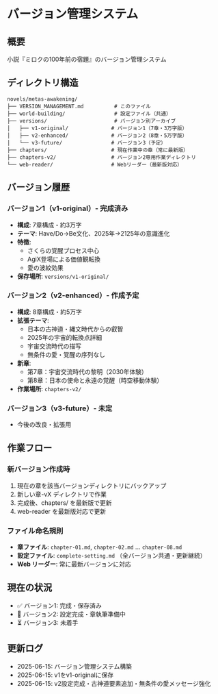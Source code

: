 # バージョン管理システム

## 概要
小説『ミロクの100年前の宿題』のバージョン管理システム

## ディレクトリ構造
```
novels/metas-awakening/
├── VERSION_MANAGEMENT.md          # このファイル
├── world-building/                # 設定ファイル（共通）
├── versions/                      # バージョン別アーカイブ
│   ├── v1-original/              # バージョン1（7章・3万字版）
│   ├── v2-enhanced/              # バージョン2（8章・5万字版）
│   └── v3-future/                # バージョン3（予定）
├── chapters/                     # 現在作業中の章（常に最新版）
├── chapters-v2/                  # バージョン2専用作業ディレクトリ
└── web-reader/                   # Webリーダー（最新版対応）
```

## バージョン履歴

### バージョン1（v1-original）- 完成済み
- **構成**: 7章構成・約3万字
- **テーマ**: Have/Do→Be文化、2025年→2125年の意識進化
- **特徴**: 
  - さくらの覚醒プロセス中心
  - AgiX登場による価値観転換
  - 愛の波紋効果
- **保存場所**: `versions/v1-original/`

### バージョン2（v2-enhanced）- 作成予定
- **構成**: 8章構成・約5万字
- **拡張テーマ**: 
  - 日本の古神道・縄文時代からの叡智
  - 2025年の宇宙的転換点詳細
  - 宇宙交流時代の描写
  - 無条件の愛・覚醒の序列なし
- **新章**: 
  - 第7章：宇宙交流時代の黎明（2030年体験）
  - 第8章：日本の使命と永遠の覚醒（時空移動体験）
- **作業場所**: `chapters-v2/`

### バージョン3（v3-future）- 未定
- 今後の改良・拡張用

## 作業フロー

### 新バージョン作成時
1. 現在の章を該当バージョンディレクトリにバックアップ
2. 新しい章-vX ディレクトリで作業
3. 完成後、chapters/ を最新版で更新
4. web-reader を最新版対応で更新

### ファイル命名規則
- **章ファイル**: `chapter-01.md`, `chapter-02.md` ... `chapter-08.md`
- **設定ファイル**: `complete-setting.md` （全バージョン共通・更新継続）
- **Web リーダー**: 常に最新バージョンに対応

## 現在の状況
- ✅ バージョン1: 完成・保存済み
- 🚧 バージョン2: 設定完成・章執筆準備中
- ⏳ バージョン3: 未着手

## 更新ログ
- 2025-06-15: バージョン管理システム構築
- 2025-06-15: v1をv1-originalに保存
- 2025-06-15: v2設定完成・古神道要素追加・無条件の愛メッセージ強化